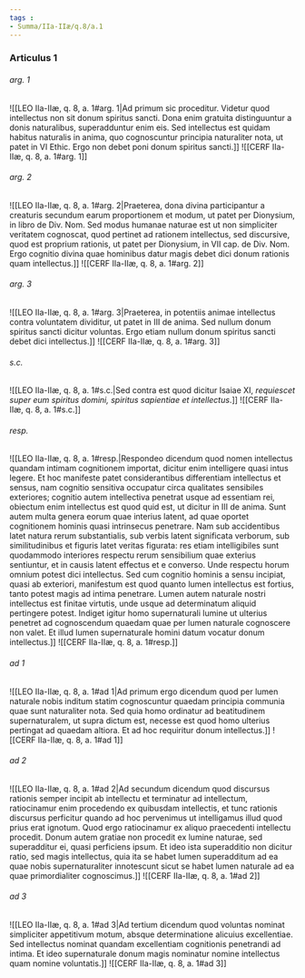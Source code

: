 ```yaml
---
tags : 
- Summa/IIa-IIæ/q.8/a.1
---
```


### Articulus 1

###### arg. 1
![[LEO IIa-IIæ, q. 8, a. 1#arg. 1|Ad primum sic proceditur. Videtur quod intellectus non sit donum spiritus sancti. Dona enim gratuita distinguuntur a donis naturalibus, superadduntur enim eis. Sed intellectus est quidam habitus naturalis in anima, quo cognoscuntur principia naturaliter nota, ut patet in VI Ethic. Ergo non debet poni donum spiritus sancti.]]
![[CERF IIa-IIæ, q. 8, a. 1#arg. 1]]

###### arg. 2
![[LEO IIa-IIæ, q. 8, a. 1#arg. 2|Praeterea, dona divina participantur a creaturis secundum earum proportionem et modum, ut patet per Dionysium, in libro de Div. Nom. Sed modus humanae naturae est ut non simpliciter veritatem cognoscat, quod pertinet ad rationem intellectus, sed discursive, quod est proprium rationis, ut patet per Dionysium, in VII cap. de Div. Nom. Ergo cognitio divina quae hominibus datur magis debet dici donum rationis quam intellectus.]]
![[CERF IIa-IIæ, q. 8, a. 1#arg. 2]]

###### arg. 3
![[LEO IIa-IIæ, q. 8, a. 1#arg. 3|Praeterea, in potentiis animae intellectus contra voluntatem dividitur, ut patet in III de anima. Sed nullum donum spiritus sancti dicitur voluntas. Ergo etiam nullum donum spiritus sancti debet dici intellectus.]]
![[CERF IIa-IIæ, q. 8, a. 1#arg. 3]]

###### s.c.
![[LEO IIa-IIæ, q. 8, a. 1#s.c.|Sed contra est quod dicitur Isaiae XI, *requiescet super eum spiritus domini, spiritus sapientiae et intellectus*.]]
![[CERF IIa-IIæ, q. 8, a. 1#s.c.]]

###### resp.
![[LEO IIa-IIæ, q. 8, a. 1#resp.|Respondeo dicendum quod nomen intellectus quandam intimam cognitionem importat, dicitur enim intelligere quasi intus legere. Et hoc manifeste patet considerantibus differentiam intellectus et sensus, nam cognitio sensitiva occupatur circa qualitates sensibiles exteriores; cognitio autem intellectiva penetrat usque ad essentiam rei, obiectum enim intellectus est quod quid est, ut dicitur in III de anima. Sunt autem multa genera eorum quae interius latent, ad quae oportet cognitionem hominis quasi intrinsecus penetrare. Nam sub accidentibus latet natura rerum substantialis, sub verbis latent significata verborum, sub similitudinibus et figuris latet veritas figurata: res etiam intelligibiles sunt quodammodo interiores respectu rerum sensibilium quae exterius sentiuntur, et in causis latent effectus et e converso. Unde respectu horum omnium potest dici intellectus. Sed cum cognitio hominis a sensu incipiat, quasi ab exteriori, manifestum est quod quanto lumen intellectus est fortius, tanto potest magis ad intima penetrare. Lumen autem naturale nostri intellectus est finitae virtutis, unde usque ad determinatum aliquid pertingere potest. Indiget igitur homo supernaturali lumine ut ulterius penetret ad cognoscendum quaedam quae per lumen naturale cognoscere non valet. Et illud lumen supernaturale homini datum vocatur donum intellectus.]]
![[CERF IIa-IIæ, q. 8, a. 1#resp.]]

###### ad 1
![[LEO IIa-IIæ, q. 8, a. 1#ad 1|Ad primum ergo dicendum quod per lumen naturale nobis inditum statim cognoscuntur quaedam principia communia quae sunt naturaliter nota. Sed quia homo ordinatur ad beatitudinem supernaturalem, ut supra dictum est, necesse est quod homo ulterius pertingat ad quaedam altiora. Et ad hoc requiritur donum intellectus.]]
![[CERF IIa-IIæ, q. 8, a. 1#ad 1]]

###### ad 2
![[LEO IIa-IIæ, q. 8, a. 1#ad 2|Ad secundum dicendum quod discursus rationis semper incipit ab intellectu et terminatur ad intellectum, ratiocinamur enim procedendo ex quibusdam intellectis, et tunc rationis discursus perficitur quando ad hoc pervenimus ut intelligamus illud quod prius erat ignotum. Quod ergo ratiocinamur ex aliquo praecedenti intellectu procedit. Donum autem gratiae non procedit ex lumine naturae, sed superadditur ei, quasi perficiens ipsum. Et ideo ista superadditio non dicitur ratio, sed magis intellectus, quia ita se habet lumen superadditum ad ea quae nobis supernaturaliter innotescunt sicut se habet lumen naturale ad ea quae primordialiter cognoscimus.]]
![[CERF IIa-IIæ, q. 8, a. 1#ad 2]]

###### ad 3
![[LEO IIa-IIæ, q. 8, a. 1#ad 3|Ad tertium dicendum quod voluntas nominat simpliciter appetitivum motum, absque determinatione alicuius excellentiae. Sed intellectus nominat quandam excellentiam cognitionis penetrandi ad intima. Et ideo supernaturale donum magis nominatur nomine intellectus quam nomine voluntatis.]]
![[CERF IIa-IIæ, q. 8, a. 1#ad 3]]

